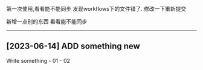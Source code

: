 第一次使用,看看能不能同步
发现workflows下的文件错了. 修改一下重新提交

新增一点别的东西 看看能不能同步

---
[2023-06-14] ADD something new
---
Write something - 01 - 02
